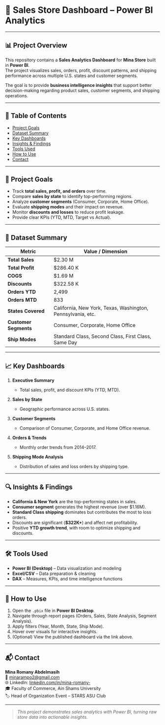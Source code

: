 # 🏬 Sales Store Dashboard – Power BI Analytics

---

## 📊 Project Overview
This repository contains a **Sales Analytics Dashboard** for **Mina Store** built in **Power BI**.  
The project visualizes sales, orders, profit, discount patterns, and shipping performance across multiple U.S. states and customer segments.  

The goal is to provide **business intelligence insights** that support better decision-making regarding product sales, customer segments, and shipping operations.

---

## 🧾 Table of Contents
- [Project Goals](#🎯-project-goals)  
- [Dataset Summary](#📁-dataset-summary)  
- [Key Dashboards](#📈-key-dashboards)  
- [Insights & Findings](#🔍-insights--findings)  
- [Tools Used](#🛠️-tools-used)  
- [How to Use](#🚀-how-to-use)  
- [Contact](#📬-contact)  

---

## 🎯 Project Goals
- Track **total sales, profit, and orders** over time.  
- Compare **sales by state** to identify top-performing regions.  
- Analyze **customer segments** (Consumer, Corporate, Home Office).  
- Evaluate **shipping modes** and their impact on revenue.  
- Monitor **discounts and losses** to reduce profit leakage.  
- Provide clear KPIs (YTD, MTD, Target vs Actual).  

---

## 📁 Dataset Summary
| Metric | Value / Dimension |
| ------ | ----------------- |
| **Total Sales** | $2.30 M |
| **Total Profit** | $286.40 K |
| **COGS** | $1.69 M |
| **Discounts** | $322.58 K |
| **Orders YTD** | 2,499 |
| **Orders MTD** | 833 |
| **States Covered** | California, New York, Texas, Washington, Pennsylvania, etc. |
| **Customer Segments** | Consumer, Corporate, Home Office |
| **Ship Modes** | Standard Class, Second Class, First Class, Same Day |

---

## 📈 Key Dashboards
1. **Executive Summary**  
   - Total sales, profit, and discount KPIs (YTD, MTD).  

2. **Sales by State**  
   - Geographic performance across U.S. states.  

3. **Customer Segments**  
   - Comparison of Consumer, Corporate, and Home Office revenue.  

4. **Orders & Trends**  
   - Monthly order trends from 2014–2017.  

5. **Shipping Mode Analysis**  
   - Distribution of sales and loss orders by shipping type.  

---

## 🔍 Insights & Findings
- **California & New York** are the top-performing states in sales.  
- **Consumer segment** generates the highest revenue (over $1.16M).  
- **Standard Class shipping** dominates but contributes the most to loss orders.  
- Discounts are significant (**$322K+**) and affect net profitability.  
- Positive **YTD growth trend**, with room to optimize shipping and discounts.  

---

## 🛠️ Tools Used
- **Power BI (Desktop)** – Data visualization and modeling  
- **Excel/CSV** – Data preparation & cleaning  
- **DAX** – Measures, KPIs, and time intelligence functions  

---

## 🚀 How to Use
1. Open the `.pbix` file in **Power BI Desktop**.  
2. Navigate through report pages (Orders, Sales, State Analysis, Segment Analysis).  
3. Apply filters (Year, Month, State, Ship Mode).  
4. Hover over visuals for interactive insights.  
5. (Optional) View the published dashboard via the link above.  

---

## 📬 Contact
**Mina Romany Abdelmasih**  
📧 minarampo2@gmail.com  
🌐 LinkedIn: [linkedin.com/in/mina-romany-](https://www.linkedin.com/in/mina-romany-/)  
🎓 Faculty of Commerce, Ain Shams University  
🏷️ Head of Organization Event – STARS ASU Club  

---

> _This project demonstrates sales analytics with Power BI, turning raw store data into actionable insights._  
